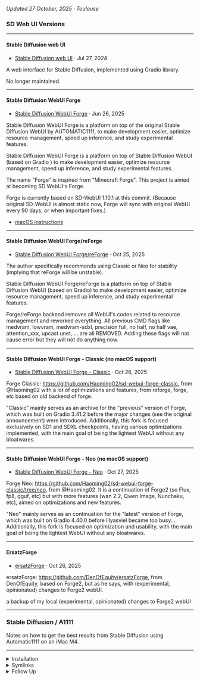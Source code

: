 
<!-- vim: set foldmethod=marker fmr=###,--- :-->

*Updated 27 October, 2025 · Toulouse*

### SD Web UI Versions

---

#### Stable Diffusion web UI

- [Stable Diffusion web UI](https://github.com/AUTOMATIC1111/stable-diffusion-webui) · Jul 27, 2024

A web interface for Stable Diffusion, implemented using Gradio library.

No longer maintained.

---

#### Stable Diffusion WebUI Forge

- [Stable Diffusion WebUI Forge](https://github.com/lllyasviel/stable-diffusion-webui-forge) · Jun 26, 2025

Stable Diffusion WebUI Forge is a platform on top of the original Stable Diffusion WebUI by AUTOMATIC1111, to make development easier, optimize resource management, speed up inference, and study experimental features.

Stable Diffusion WebUI Forge is a platform on top of Stable Diffusion WebUI (based on Gradio ) to make development easier, optimize resource management, speed up inference, and study experimental features.

The name "Forge" is inspired from "Minecraft Forge". This project is aimed at becoming SD WebUI's Forge.

Forge is currently based on SD-WebUI 1.10.1 at this commit. (Because original SD-WebUI is almost static now, Forge will sync with original WebUI every 90 days, or when important fixes.)

- [macOS instructions](https://github.com/lllyasviel/stable-diffusion-webui-forge/issues/2503)

---

#### Stable Diffusion WebUI Forge/reForge

- [Stable Diffusion WebUI Forge/reForge](https://github.com/Panchovix/stable-diffusion-webui-reForge) · Oct 25, 2025

The author specifically recommends using Classic or Neo for stability (implying that reForge will be unstable).

Stable Diffusion WebUI Forge/reForge is a platform on top of Stable Diffusion WebUI (based on Gradio) to make development easier, optimize resource management, speed up inference, and study experimental features.

Forge/reForge backend removes all WebUI's codes related to resource management and reworked everything. All previous CMD flags like medvram, lowvram, medvram-sdxl, precision full, no half, no half vae, attention_xxx, upcast unet, ... are all REMOVED. Adding these flags will not cause error but they will not do anything now.

---

#### Stable Diffusion WebUI Forge - Classic (no macOS support)

- [Stable Diffusion WebUI Forge - Classic](https://github.com/Haoming02/sd-webui-forge-classic) · Oct 26, 2025

Forge Classic: https://github.com/Haoming02/sd-webui-forge-classic, from @Haoming02 with a lot of optimizations and features, from reforge, forge, etc based on old backend of forge.

"Classic" mainly serves as an archive for the "previous" version of Forge, which was built on Gradio 3.41.2 before the major changes (see the original announcement) were introduced. Additionally, this fork is focused exclusively on SD1 and SDXL checkpoints, having various optimizations implemented, with the main goal of being the lightest WebUI without any bloatwares.

---

#### Stable Diffusion WebUI Forge - Neo (no macOS support)

- [Stable Diffusion WebUI Forge - Neo](https://github.com/Haoming02/sd-webui-forge-classic/tree/neo) · Oct 27, 2025

Forge Neo: https://github.com/Haoming02/sd-webui-forge-classic/tree/neo, from @Haoming02. It is a continuation of Forge2 (so Flux, fp8, gguf, etc) but with more features (wan 2.2, Qwen Image, Nunchaku, etc), aimed on optimizations and new features.

"Neo" mainly serves as an continuation for the "latest" version of Forge, which was built on Gradio 4.40.0 before lllyasviel became too busy... Additionally, this fork is focused on optimization and usability, with the main goal of being the lightest WebUI without any bloatwares.

---

#### ErsatzForge

- [ersatzForge](https://github.com/DenOfEquity/ersatzForge) · Oct 26, 2025

ersatzForge: https://github.com/DenOfEquity/ersatzForge, from DenOfEquity, based on Forge2, but as he says, with (experimental, opinionated) changes to Forge2 webUI.

a backup of my local (experimental, opinionated) changes to Forge2 webUI

---

### Stable Diffusion / A1111

Notes on how to get the best results from Stable Diffusion using Automatic1111 on an iMac M4.

---

<details><summary>Installation</summary>

### Installation
```
cd ~/Applications && git clone git@github.com:AUTOMATIC1111/stable-diffusion-webui.git
```
At this time, install:
- SD models (otherwise you'll have to wait while the default models are downloaded)
- notification sounds
- extensions if already downloaded
```
cd ~/Applications/stable-diffusion-webui && ./webui.sh
```
Check the Python version in the Terminal output — `3.10` is required for ControlNet.

---

</details><details><summary>Symlinks</summary>

### Symlinks

The following files are stored in this repo, to make configuration easier:
- `config.json` - settings
- `ui-config.json` - settings saved from the Other › Defaults settings tabs
- `user.css` - any user-created CSS

```
src="/Users/Main/Library/Mobile Documents/com~apple~CloudDocs/Repositories"
dest="/Users/Main/Applications"
```
```
rm -rf                                                      "$dest/stable-diffusion-webui/user.css"
ln -s "$src/stable-diffusion/aliased files/user.css"        "$dest/stable-diffusion-webui/user.css"
rm -rf                                                      "$dest/stable-diffusion-webui/config.json" 
ln -s "$src/stable-diffusion/aliased files/config.json"     "$dest/stable-diffusion-webui/config.json" 
rm -rf                                                      "$dest/stable-diffusion-webui/ui-config.json" 
ln -s "$src/stable-diffusion/aliased files/ui-config.json"  "$dest/stable-diffusion-webui/ui-config.json" 
```
---

</details><details><summary>Follow Up</summary>

### Follow Up

- [many custom scripts](https://github.com/AUTOMATIC1111/stable-diffusion-webui/wiki/Custom-Scripts#shift-attention)
- [a user script that adds a processing queue to the web ui](https://github.com/Kryptortio/SDAtom-WebUi-us)

https://github.com/AUTOMATIC1111/stable-diffusion-webui/wiki/features

https://www.aiarty.com/stable-diffusion-prompts/stable-diffusion-prompt-guide.htm

---
</details>
